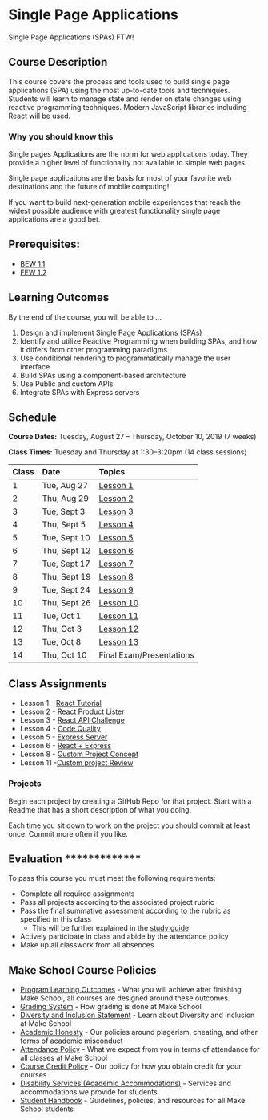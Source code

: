 # Single Page Applications

Single Page Applications (SPAs) FTW!

## Course Description

This course covers the process and tools used to build single page applications (SPA) using the most up-to-date tools and techniques. Students will learn to manage state and render on state changes using reactive programming techniques. Modern JavaScript libraries including React will be used.

### Why you should know this

Single pages Applications are the norm for web applications today. They provide a higher level of functionality not available to simple web pages.

Single page applications are the basis for most of your favorite web destinations and the future of mobile computing!

If you want to build next-generation mobile experiences that reach the widest possible audience with greatest functionality single page applications are a good bet.

## Prerequisites:  

- [BEW 1.1](https://github.com/Make-School-Courses/BEW-1.1-RESTful-and-Resourceful-MVC-Architecture)
- [FEW 1.2](https://github.com/Make-School-Courses/FEW-1.2-JavaScript-Foundations)

## Learning Outcomes

By the end of the course, you will be able to ...

1. Design and implement Single Page Applications (SPAs)
1. Identify and utilize Reactive Programming when building SPAs, and how it differs from other programming paradigms
1. Use conditional rendering to programmatically manage the user interface
1. Build SPAs using a component-based architecture
1. Use Public and custom APIs
1. Integrate SPAs with Express servers

## Schedule
**Course Dates:** Tuesday, August 27 – Thursday, October 10, 2019 (7 weeks)

**Class Times:** Tuesday and Thursday at 1:30–3:20pm (14 class sessions)

| Class | Date | Topics |
|:-----|:---------|:------|
|  1 | Tue, Aug 27  | [Lesson 1] |
|  2 | Thu, Aug 29  | [Lesson 2] |
|  3 | Tue, Sept 3  | [Lesson 3] |
|  4 | Thu, Sept 5  | [Lesson 4] |
|  5 | Tue, Sept 10 | [Lesson 5] |
|  6 | Thu, Sept 12 | [Lesson 6] |
|  7 | Tue, Sept 17 | [Lesson 7] |
|  8 | Thu, Sept 19 | [Lesson 8] |
|  9 | Tue, Sept 24 | [Lesson 9] |
| 10 | Thu, Sept 26 | [Lesson 10] |  
| 11 | Tue, Oct 1   | [Lesson 11] |
| 12 | Thu, Oct 3   | [Lesson 12] |
| 13 | Tue, Oct 8   | [Lesson 13] |
| 14 | Thu, Oct 10  | Final Exam/Presentations |

[Lesson 1]: Lessons/lesson-01.md
[Lesson 2]: Lessons/lesson-02.md
[Lesson 3]: Lessons/lesson-03.md
[Lesson 4]: Lessons/lesson-04.md
[Lesson 5]: Lessons/lesson-05.md
[Lesson 6]: Lessons/lesson-06.md
[Lesson 7]: Lessons/lesson-07.md
[Lesson 8]: Lessons/lesson-08.md
[Lesson 9]: Lessons/lesson-09.md
[Lesson 10]: Lessons/lesson-10.md
[Lesson 11]: Lessons/lesson-11.md
[Lesson 12]: Lessons/lesson-12.md
[Lesson 13]: Lessons/lesson-13.md

## Class Assignments

- Lesson 1 - [React Tutorial](lesson-01.md#After-Class)
- Lesson 2 - [React Product Lister](lesson-02.md#After-Class)
- Lesson 3 - [React API Challenge](lesson-03.md#After-Class)
- Lesson 4 - [Code Quality](lesson-04.md#After-Class)
- Lesson 5 - [Express Server](lesson-05.md#After-Class)
- Lesson 6 - [React + Express](lesson-06.md#After-Class)
- Lesson 8 - [Custom Project Concept](lesson-08.md#After-Class)
- Lesson 11 -[Custom project Review](lesson-11.md#After-Class)

### Projects

Begin each project by creating a GitHub Repo for that project. Start with a Readme that has a short description of what you doing. 

Each time you sit down to work on the project you should commit at least once. Commit more often if you like. 

## Evaluation *************

To pass this course you must meet the following requirements:

- Complete all required assignments 
- Pass all projects according to the associated project rubric
- Pass the final summative assessment according to the rubric as specified in this class
  - This will be further explained in the [study guide](ADD_STUDY_GUIDE_LNK)
- Actively participate in class and abide by the attendance policy
- Make up all classwork from all absences

## Make School Course Policies

- [Program Learning Outcomes](https://make.sc/program-learning-outcomes) - What you will achieve after finishing Make School, all courses are designed around these outcomes.
- [Grading System](https://make.sc/grading-system) - How grading is done at Make School
- [Diversity and Inclusion Statement](https://make.sc/diversity-and-inclusion-statement) - Learn about Diversity and Inclusion at Make School
- [Academic Honesty](https://make.sc/academic-honesty-policy) - Our policies around plagerism, cheating, and other forms of academic misconduct 
- [Attendance Policy](https://make.sc/attendance-policy) - What we expect from you in terms of attendance for all classes at Make School
- [Course Credit Policy](https://make.sc/course-credit-policy) - Our policy for how you obtain credit for your courses
- [Disability Services (Academic Accommodations)](https://make.sc/disability-services) - Services and accommodations we provide for students
- [Student Handbook](https://make.sc/student-handbook) - Guidelines, policies, and resources for all Make School students
